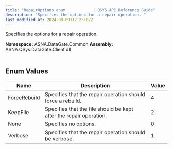 ```yaml
---
title: "RepairOptions enum            | QSYS API Reference Guide"
description: "Specifies the options for a repair operation. "
last_modified_at: 2024-08-09T17:25:07Z
---
```


Specifies the options for a repair operation.

**Namespace:** ASNA.DataGate.Common
**Assembly:** ASNA.QSys.DataGate.Client.dll
<br>
<br>

## Enum Values

| Name | Description | Value
| --- | --- | --- 
| ForceRebuild | Specifies that the repair operation should force a rebuild. | 4 |
| KeepFile | Specifies that the file should be kept after the repair operation. | 2 |
| None | Specifies no options. | 0 |
| Verbose | Specifies that the repair operation should be verbose. | 1 |
